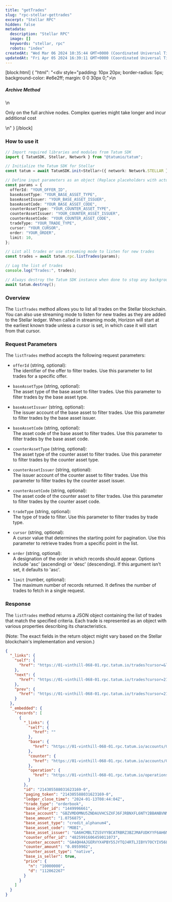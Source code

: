 ```yaml
---
title: "getTrades"
slug: "rpc-stellar-gettrades"
excerpt: "Stellar RPC"
hidden: false
metadata: 
  description: "Stellar RPC"
  image: []
  keywords: "stellar, rpc"
  robots: "index"
createdAt: "Wed Mar 06 2024 10:35:44 GMT+0000 (Coordinated Universal Time)"
updatedAt: "Fri Apr 05 2024 16:39:11 GMT+0000 (Coordinated Universal Time)"
---
```

[block:html]
{
  "html": "<div style=\"padding: 10px 20px; border-radius: 5px; background-color: #e6e2ff; margin: 0 0 30px 0;\">\n  <h5>Archive Method</h5>\n  <p>Only on the full archive nodes. Complex queries might take longer and incur additional cost</p>\n</div>"
}
[/block]


### How to use it

```typescript
// Import required libraries and modules from Tatum SDK
import { TatumSDK, Stellar, Network } from "@tatumio/tatum";

// Initialize the Tatum SDK for Stellar
const tatum = await TatumSDK.init<Stellar>({ network: Network.STELLAR });

// Define input parameters as an object (Replace placeholders with actual values and remove redundant)
const params = {
  offerId: "YOUR_OFFER_ID",
  baseAssetType: "YOUR_BASE_ASSET_TYPE",
  baseAssetIssuer: "YOUR_BASE_ASSET_ISSUER",
  baseAssetCode: "YOUR_BASE_ASSET_CODE",
  counterAssetType: "YOUR_COUNTER_ASSET_TYPE",
  counterAssetIssuer: "YOUR_COUNTER_ASSET_ISSUER",
  counterAssetCode: "YOUR_COUNTER_ASSET_CODE",
  tradeType: "YOUR_TRADE_TYPE",
  cursor: "YOUR_CURSOR",
  order: "YOUR_ORDER",
  limit: 10,
};

// List all trades or use streaming mode to listen for new trades
const trades = await tatum.rpc.listTrades(params);

// Log the list of trades
console.log("Trades:", trades);

// Always destroy the Tatum SDK instance when done to stop any background processes
await tatum.destroy();
```

### Overview

The `listTrades` method allows you to list all trades on the Stellar blockchain. You can also use streaming mode to listen for new trades as they are added to the Stellar ledger. When called in streaming mode, Horizon will start at the earliest known trade unless a cursor is set, in which case it will start from that cursor.

### Request Parameters

The `listTrades` method accepts the following request parameters:

- `offerId` (string, optional):  
  The identifier of the offer to filter trades. Use this parameter to list trades for a specific offer.

- `baseAssetType` (string, optional):  
  The asset type of the base asset to filter trades. Use this parameter to filter trades by the base asset type.

- `baseAssetIssuer` (string, optional):  
  The issuer account of the base asset to filter trades. Use this parameter to filter trades by the base asset issuer.

- `baseAssetCode` (string, optional):  
  The asset code of the base asset to filter trades. Use this parameter to filter trades by the base asset code.

- `counterAssetType` (string, optional):  
  The asset type of the counter asset to filter trades. Use this parameter to filter trades by the counter asset type.

- `counterAssetIssuer` (string, optional):  
  The issuer account of the counter asset to filter trades. Use this parameter to filter trades by the counter asset issuer.

- `counterAssetCode` (string, optional):  
  The asset code of the counter asset to filter trades. Use this parameter to filter trades by the counter asset code.

- `tradeType` (string, optional):  
  The type of trade to filter. Use this parameter to filter trades by trade type.

- `cursor` (string, optional):  
  A cursor value that determines the starting point for pagination. Use this parameter to retrieve trades from a specific point in the list.

- `order` (string, optional):  
  A designation of the order in which records should appear. Options include 'asc' (ascending) or 'desc' (descending). If this argument isn’t set, it defaults to 'asc'.

- `limit` (number, optional):  
  The maximum number of records returned. It defines the number of trades to fetch in a single request.

### Response

The `listTrades` method returns a JSON object containing the list of trades that match the specified criteria. Each trade is represented as an object with various properties describing its characteristics.

(Note: The exact fields in the return object might vary based on the Stellar blockchain's implementation and version.)

```json
{
  "_links": {
    "self": {
      "href": "https://01-vinthill-068-01.rpc.tatum.io/trades?cursor=&limit=10&order=asc"
    },
    "next": {
      "href": "https://01-vinthill-068-01.rpc.tatum.io/trades?cursor=214305588031721473-2&limit=10&order=asc"
    },
    "prev": {
      "href": "https://01-vinthill-068-01.rpc.tatum.io/trades?cursor=214305588031623169-0&limit=10&order=desc"
    }
  },
  "_embedded": {
    "records": [
      {
        "_links": {
          "self": {
            "href": ""
          },
          "base": {
            "href": "https://01-vinthill-068-01.rpc.tatum.io/accounts/GBZVMDOMNU5ZNDAUVHCSZXFJ6FJRBNXFL6NTY2BBANBVNM6NWPGTFUCV"
          },
          "counter": {
            "href": "https://01-vinthill-068-01.rpc.tatum.io/accounts/GA4QH4AJGERVYX4PBY55JYTQJ4RTLJIBYV7OCYIV56LWZE5MVDH3R3UQ"
          },
          "operation": {
            "href": "https://01-vinthill-068-01.rpc.tatum.io/operations/214305588031623169"
          }
        },
        "id": "214305588031623169-0",
        "paging_token": "214305588031623169-0",
        "ledger_close_time": "2024-01-13T08:44:04Z",
        "trade_type": "orderbook",
        "base_offer_id": "1449996661",
        "base_account": "GBZVMDOMNU5ZNDAUVHCSZXFJ6FJRBNXFL6NTY2BBANBVNM6NWPGTFUCV",
        "base_amount": "1.0756875",
        "base_asset_type": "credit_alphanum4",
        "base_asset_code": "MOBI",
        "base_asset_issuer": "GA6HCMBLTZS5VYYBCATRBRZ3BZJMAFUDKYYF6AH6MVCMGWMRDNSWJPIH",
        "counter_offer_id": "4825991606459011073",
        "counter_account": "GA4QH4AJGERVYX4PBY55JYTQJ4RTLJIBYV7OCYIV56LWZE5MVDH3R3UQ",
        "counter_amount": "0.0959902",
        "counter_asset_type": "native",
        "base_is_seller": true,
        "price": {
          "n": "10000000",
          "d": "112062267"
        }
      }
    ]
  }
}
```
